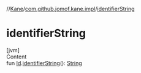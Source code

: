 //[Kane](../index.md)/[com.github.jomof.kane.impl](index.md)/[identifierString](identifier-string.md)



# identifierString  
[jvm]  
Content  
fun [Id](index.md#%5Bcom.github.jomof.kane.impl%2FId%2F%2F%2FPointingToDeclaration%2F%5D%2FClasslikes%2F-877297793).[identifierString](identifier-string.md)(): [String](https://kotlinlang.org/api/latest/jvm/stdlib/kotlin/-string/index.html)  



